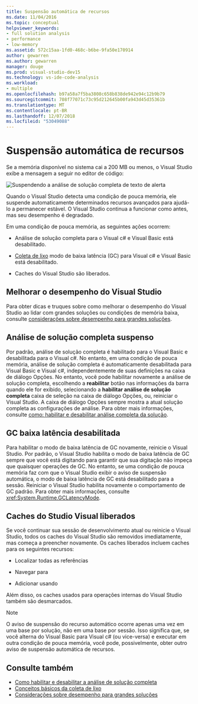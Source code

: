 ```yaml
---
title: Suspensão automática de recursos
ms.date: 11/04/2016
ms.topic: conceptual
helpviewer_keywords:
- full solution analysis
- performance
- low-memory
ms.assetid: 572c15aa-1fd0-468c-b6be-9fa50e170914
author: gewarren
ms.author: gewarren
manager: douge
ms.prod: visual-studio-dev15
ms.technology: vs-ide-code-analysis
ms.workload:
- multiple
ms.openlocfilehash: b97a58a7f5ba3808c658b838de942e94c12b9b79
ms.sourcegitcommit: 708f77071c73c95d212645b00fa943d45d35361b
ms.translationtype: MT
ms.contentlocale: pt-BR
ms.lasthandoff: 12/07/2018
ms.locfileid: "53049088"
---
```

# <a name="automatic-feature-suspension"></a>Suspensão automática de recursos

Se a memória disponível no sistema cai a 200 MB ou menos, o Visual Studio exibe a mensagem a seguir no editor de código:

![Suspendendo a análise de solução completa de texto de alerta](../code-quality/media/fsa_alert.png)

Quando o Visual Studio detecta uma condição de pouca memória, ele suspende automaticamente determinados recursos avançados para ajudá-lo a permanecer estável. O Visual Studio continua a funcionar como antes, mas seu desempenho é degradado.

Em uma condição de pouca memória, as seguintes ações ocorrem:

- Análise de solução completa para o Visual c# e Visual Basic está desabilitado.

- [Coleta de lixo](/dotnet/standard/garbage-collection/index) modo de baixa latência (GC) para Visual c# e Visual Basic está desabilitado.

- Caches do Visual Studio são liberados.

## <a name="improve-visual-studio-performance"></a>Melhorar o desempenho do Visual Studio

Para obter dicas e truques sobre como melhorar o desempenho do Visual Studio ao lidar com grandes soluções ou condições de memória baixa, consulte [considerações sobre desempenho para grandes soluções](https://github.com/dotnet/roslyn/wiki/Performance-considerations-for-large-solutions).

## <a name="full-solution-analysis-suspended"></a>Análise de solução completa suspenso

Por padrão, análise de solução completa é habilitado para o Visual Basic e desabilitada para o Visual c#. No entanto, em uma condição de pouca memória, análise de solução completa é automaticamente desabilitada para Visual Basic e Visual c#, independentemente de suas definições na caixa de diálogo Opções. No entanto, você pode habilitar novamente a análise de solução completa, escolhendo a **reabilitar** botão nas informações da barra quando ele for exibido, selecionando a **habilitar análise de solução completa** caixa de seleção na caixa de diálogo Opções, ou, reiniciar o Visual Studio. A caixa de diálogo Opções sempre mostra a atual solução completa as configurações de análise. Para obter mais informações, consulte [como: habilitar e desabilitar análise completa da solução](../code-quality/how-to-enable-and-disable-full-solution-analysis-for-managed-code.md).

## <a name="gc-low-latency-disabled"></a>GC baixa latência desabilitada

Para habilitar o modo de baixa latência de GC novamente, reinicie o Visual Studio. Por padrão, o Visual Studio habilita o modo de baixa latência de GC sempre que você está digitando para garantir que sua digitação não impeça que quaisquer operações de GC. No entanto, se uma condição de pouca memória faz com que o Visual Studio exibir o aviso de suspensão automática, o modo de baixa latência de GC está desabilitado para a sessão. Reiniciar o Visual Studio habilita novamente o comportamento de GC padrão. Para obter mais informações, consulte <xref:System.Runtime.GCLatencyMode>.

## <a name="visual-studio-caches-flushed"></a>Caches do Studio Visual liberados

Se você continuar sua sessão de desenvolvimento atual ou reinicie o Visual Studio, todos os caches do Visual Studio são removidos imediatamente, mas começa a preencher novamente. Os caches liberados incluem caches para os seguintes recursos:

- Localizar todas as referências

- Navegar para

- Adicionar usando

Além disso, os caches usados para operações internas do Visual Studio também são desmarcados.

> [!NOTE]
> O aviso de suspensão do recurso automático ocorre apenas uma vez em uma base por solução, não em uma base por sessão. Isso significa que, se você alterna do Visual Basic para Visual c# (ou vice-versa) e executar em outra condição de pouca memória, você pode, possivelmente, obter outro aviso de suspensão automática de recursos.

## <a name="see-also"></a>Consulte também

- [Como habilitar e desabilitar a análise de solução completa](../code-quality/how-to-enable-and-disable-full-solution-analysis-for-managed-code.md)
- [Conceitos básicos da coleta de lixo](/dotnet/standard/garbage-collection/fundamentals)
- [Considerações sobre desempenho para grandes soluções](https://github.com/dotnet/roslyn/wiki/Performance-considerations-for-large-solutions)